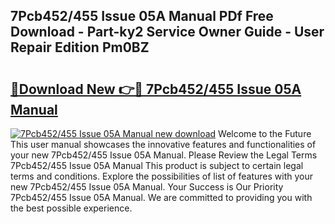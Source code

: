 ## 7Pcb452/455 Issue 05A Manual PDf Free Download - Part-ky2 Service Owner Guide - User Repair Edition Pm0BZ

# <h2><a href="http://cf26017.oget.top/?id=7Pcb452%2f455+Issue+05A+Manual">🔗Download New 👉🔴 7Pcb452/455 Issue 05A Manual</a></h2>

[![7Pcb452/455 Issue 05A Manual new download](https://i.imgur.com/5g1atiW.png)](http://cf26017.oget.top/?id=7Pcb452%2f455+Issue+05A+Manual)
Welcome to the Future This user manual showcases the innovative features and functionalities of your new 7Pcb452/455 Issue 05A Manual. Please Review the Legal Terms 7Pcb452/455 Issue 05A Manual This product is subject to certain legal terms and conditions. Explore the possibilities of list of features with your new 7Pcb452/455 Issue 05A Manual. Your Success is Our Priority 7Pcb452/455 Issue 05A Manual. We are committed to providing you with the best possible experience.
